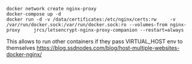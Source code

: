 ```
docker network create nginx-proxy
docker-compose up -d
docker run -d -v /data/certificates:/etc/nginx/certs:rw     -v /var/run/docker.sock:/var/run/docker.sock:ro --volumes-from nginx-proxy     jrcs/letsencrypt-nginx-proxy-companion --restart=always
```
This allows to run other containers if they pass VIRTUAL_HOST env to themselves
https://blog.ssdnodes.com/blog/host-multiple-websites-docker-nginx/
